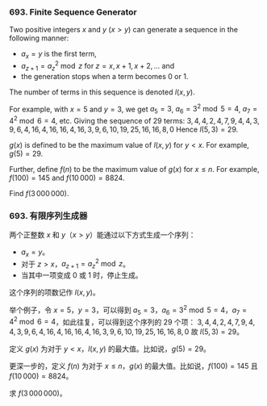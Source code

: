 ### 693. Finite Sequence Generator

Two positive integers $x$ and $y$ ($x > y$) can generate a sequence in the following manner:

- $a_x = y$ is the first term,
- $a_{z+1} = a_z^2 \bmod z$ for $z = x, x+1,x+2,\ldots$ and
- the generation stops when a term becomes 0 or 1.

The number of terms in this sequence is denoted $l(x,y)$.

For example, with $x = 5$ and $y = 3$, we get $a_5 = 3$, $a_6 = 3^2 \bmod 5 = 4$, $a_7 = 4^2\bmod 6 = 4$, etc. Giving the sequence of 29 terms:
$3,4,4,2,4,7,9,4,4,3,9,6,4,16,4,16,16,4,16,3,9,6,10,19,25,16,16,8,0$
Hence $l(5,3) = 29$.

$g(x)$ is defined  to be the maximum value of $l(x,y)$ for $y < x$. For example, $g(5) = 29$.

Further, define $f(n)$ to be the maximum value of $g(x)$ for $x \le n$. For example, $f(100) = 145$ and $f(10\,000) = 8824$.

Find $f(3\,000\,000)$.

### 693. 有限序列生成器

两个正整数 $x$ 和 $y$（$x > y$）能通过以下方式生成一个序列：

- $a_x = y$。
- 对于 $z > x$，$a_{z+1} = a_z^2 \bmod z$。
- 当其中一项变成 0 或 1 时，停止生成。

这个序列的项数记作 $l(x, y)$。

举个例子，令 $x = 5$，$y = 3$，可以得到 $a_5 = 3$，$a_6 = 3^2 \bmod 5 = 4$，$a_7 = 4^2\bmod 6 = 4$，如此往复，可以得到这个序列的 29 个项：
$3,4,4,2,4,7,9,4,4,3,9,6,4,16,4,16,16,4,16,3,9,6,10,19,25,16,16,8,0$
故 $l(5,3) = 29$。

定义 $g(x)$ 为对于 $y < x$，$l(x,y)$ 的最大值。比如说，$g(5) = 29$。

更深一步的，定义 $f(n)$ 为对于 $x \le n$，$g(x)$ 的最大值。比如说，$f(100) = 145$ 且 $f(10\,000) = 8824$。

求 $f(3\,000\,000)$。
